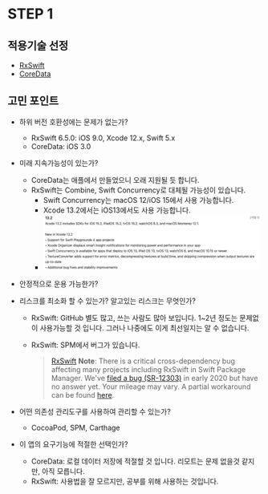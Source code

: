 # STEP 1

## 적용기술 선정

- [RxSwift](https://github.com/ReactiveX/RxSwift)
- [CoreData](https://developer.apple.com/documentation/coredata/)

## 고민 포인트

- 하위 버전 호환성에는 문제가 없는가?
    - RxSwift 6.5.0: iOS 9.0, Xcode 12.x, Swift 5.x
    - CoreData: iOS 3.0

- 미래 지속가능성이 있는가?
    - CoreData는 애플에서 만들었으니 오래 지원될 듯 합니다.
    - RxSwift는 Combine, Swift Concurrency로 대체될 가능성이 있습니다.
        - Swift Concurrency는 macOS 12/iOS 15에서 사용 가능합니다.
        - Xcode 13.2에서는 iOS13에서도 사용 가능합니다.
        - ![xcode13.2](README.assets/xcode13.2.png)

- 안정적으로 운용 가능한가?

- 리스크를 최소화 할 수 있는가? 알고있는 리스크는 무엇인가?
    - RxSwift: GitHub 별도 많고, 쓰는 사람도 많아 보입니다. 1~2년 정도는 문제없이 사용가능할 것 입니다. 그러나 나중에도 이게 최선일지는 알 수 없습니다.
    - RxSwift: SPM에서 버그가 있습니다.
      
        > [RxSwift](https://github.com/ReactiveX/RxSwift#swift-package-manager)
        > **Note**: There is a critical cross-dependency bug affecting many projects including RxSwift in Swift Package Manager. We've [filed a bug (SR-12303)](https://bugs.swift.org/browse/SR-12303) in early 2020 but have no answer yet. Your mileage may vary. A partial workaround can be found [here](https://github.com/ReactiveX/RxSwift/issues/2127#issuecomment-717830502).
        >

- 어떤 의존성 관리도구를 사용하여 관리할 수 있는가?
    - CocoaPod, SPM, Carthage

- 이 앱의 요구기능에 적절한 선택인가?
    - CoreData: 로컬 데이터 저장에 적절할 것 입니다. 리모트는 문제 없을것 같지만, 아직 모릅니다.
    - RxSwift: 사용법을 잘 모르지만, 공부를 위해 사용하는 것입니다.
